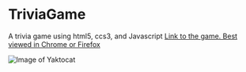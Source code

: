 # TriviaGame
 A trivia game using html5, ccs3, and Javascript
[Link to the game. Best viewed in Chrome or Firefox](https://ricksinclair.github.io/TriviaGame)


![Image of Yaktocat](https://ricksinclair.github.io/TriviaGame/Screen%20Shot%202020-09-12%20at%202.37.19%20AM.png)
